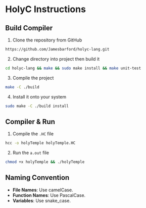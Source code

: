 # HolyC Instructions

## Build Compiler

1. Clone the repository from GitHub

```sh
https://github.com/Jamesbarford/holyc-lang.git
```

2. Change directory into project then build it


```sh
cd holyc-lang && make && sudo make install && make unit-test
```

3. Compile the project

```sh
make -C ./build
```

4. Install it onto your system

```sh
sudo make -C ./build install
```

## Compiler & Run

1. Compile the `.HC` file

```sh
hcc -o holyTemple holyTemple.HC
```

2. Run the `a.out` file

```sh
chmod +x holyTemple && ./holyTemple 
```

## Naming Convention

- **File Names**: Use camelCase.
- **Function Names**: Use PascalCase.
- **Variables**: Use snake_case.